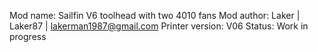 Mod name: Sailfin V6 toolhead with two 4010 fans
Mod author: Laker | Laker87 | lakerman1987@gmail.com
Printer version: V06
Status: Work in progress
